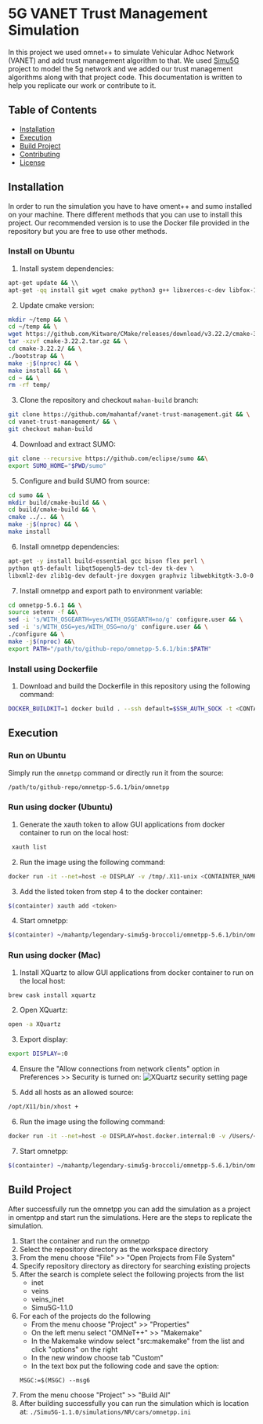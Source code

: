 

# 5G VANET Trust Management Simulation

In this project we used omnet++ to simulate Vehicular Adhoc Network (VANET) and add trust management algorithm to that.
We used [Simu5G](http://simu5g.org/) project to model the 5g network and we added our trust management algorithms along with that project code.
This documentation is written to help you replicate our work or contribute to it.

## Table of Contents

- [Installation](#installation)
- [Execution](#execution)
- [Build Project](#build-project)
- [Contributing](#contributing)
- [License](#license)

## Installation

In order to run the simulation you have to have oment++ and sumo installed
on your machine. There different methods that you can use to install this project.
Our recommended version is to use the Docker file provided in the repository but you are free to
use other methods.

### Install on Ubuntu

1. Install system dependencies:
```bash
apt-get update && \\
apt-get -qq install git wget cmake python3 g++ libxerces-c-dev libfox-1.6-dev libgdal-dev libproj-dev libgl2ps-dev python3-dev swig default-jdk maven libeigen3-dev unzip
```
2. Update cmake version:

```bash
mkdir ~/temp && \
cd ~/temp && \
wget https://github.com/Kitware/CMake/releases/download/v3.22.2/cmake-3.22.2.tar.gz && \
tar -xzvf cmake-3.22.2.tar.gz && \
cd cmake-3.22.2/ && \
./bootstrap && \
make -j$(nproc) && \
make install && \
cd ~ && \
rm -rf temp/
```
3. Clone the repository and checkout `mahan-build` branch:

```bash
git clone https://github.com/mahantaf/vanet-trust-management.git && \
cd vanet-trust-management/ && \
git checkout mahan-build
```

4. Download and extract SUMO:

```bash
git clone --recursive https://github.com/eclipse/sumo &&\
export SUMO_HOME="$PWD/sumo"
```

5. Configure and build SUMO from source:

```bash
cd sumo && \
mkdir build/cmake-build && \
cd build/cmake-build && \
cmake ../.. && \
make -j$(nproc) && \
make install
```

6. Install omnetpp dependencies:

```bash
apt-get -y install build-essential gcc bison flex perl \
python qt5-default libqt5opengl5-dev tcl-dev tk-dev \
libxml2-dev zlib1g-dev default-jre doxygen graphviz libwebkitgtk-3.0-0 libpcap-dev
```

7. Install omnetpp and export path to environment variable:

```bash
cd omnetpp-5.6.1 && \
source setenv -f &&\
sed -i 's/WITH_OSGEARTH=yes/WITH_OSGEARTH=no/g' configure.user && \
sed -i 's/WITH_OSG=yes/WITH_OSG=no/g' configure.user && \
./configure && \
make -j$(nproc) &&\
export PATH="/path/to/github-repo/omnetpp-5.6.1/bin:$PATH"
```

### Install using Dockerfile

1. Download and build the Dockerfile in this repository using the following command:

```bash
DOCKER_BUILDKIT=1 docker build . --ssh default=$SSH_AUTH_SOCK -t <CONTAINER_NAME>
```

## Execution

### Run on Ubuntu

Simply run the `omnetpp` command or directly run it from the source:

```bash
/path/to/github-repo/omnetpp-5.6.1/bin/omnetpp
```

### Run using docker (Ubuntu)

1. Generate the xauth token to allow GUI applications from docker container to run on the local host:

```bash
 xauth list
```

2. Run the image using the following command:

```bash
docker run -it --net=host -e DISPLAY -v /tmp/.X11-unix <CONTAINTER_NAME> bash
```

3. Add the listed token from step 4 to the docker container:

```bash
$(containter) xauth add <token>
```

4. Start omnetpp:

```bash
$(containter) ~/mahantp/legendary-simu5g-broccoli/omnetpp-5.6.1/bin/omnetpp
```

### Run using docker (Mac)

1. Install XQuartz to allow GUI applications from docker container to run on the local host:

```bash
brew cask install xquartz
```

2. Open XQuartz:

```bash
open -a XQuartz
```

3. Export display:

```bash
export DISPLAY=:0
```

4. Ensure the "Allow connections from network clients" option in Preferences >> Security is turned on:
![XQuartz security setting page](https://sourabhbajaj.com/images/blog/2017-02/xquartz_preferences.png "XQuartz security setting page")

5. Add all hosts as an allowed source:

```bash
/opt/X11/bin/xhost +
```

6. Run the image using the following command:

```bash
docker run -it --net=host -e DISPLAY=host.docker.internal:0 -v /Users/<username>/.Xauthority:/home/mahantp/.Xauthority <CONTAINTER_ID> bash
```

7. Start omnetpp:

```bash
$(containter) ~/mahantp/legendary-simu5g-broccoli/omnetpp-5.6.1/bin/omnetpp
```

## Build Project

After successfully run the omnetpp you can add the simulation as a project in omentpp and start run the simulations.
Here are the steps to replicate the simulation.

1. Start the container and run the omnetpp
2. Select the repository directory as the workspace directory
3. From the menu choose "File" >> "Open Projects from File System"
4. Specify repository directory as directory for searching existing projects
5. After the search is complete select the following projects from the list
   - inet
   - veins
   - veins_inet
   - Simu5G-1.1.0
10. For each of the projects do the following
    - From the menu choose "Project" >> "Properties"
    - On the left menu select "OMNeT++" >> "Makemake"
    - In the Makemake window select "src:makemake" from the list and click "options" on the right
    - In the new window choose tab "Custom"
    - In the text box put the following code and save the option:
    ```
    MSGC:=$(MSGC) --msg6
    ```
9. From the menu choose "Project" >> "Build All"
10. After building successfully you can run the simulation which is location at:
`./Simu5G-1.1.0/simulations/NR/cars/omnetpp.ini`
